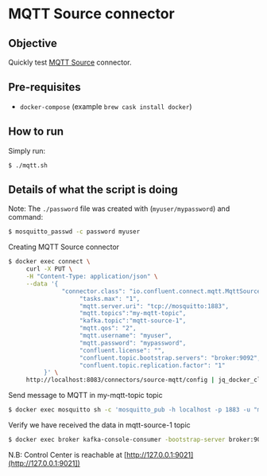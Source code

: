 # MQTT Source connector

## Objective

Quickly test [MQTT Source](https://docs.confluent.io/current/connect/kafka-connect-mqtt/mqtt-source-connector/mqtt_source_connector_quickstart.html#example-configure-mqtt-source-connector-for-eclipse-mosquitto-broker) connector.

## Pre-requisites

* `docker-compose` (example `brew cask install docker`)

## How to run

Simply run:

```
$ ./mqtt.sh
```

## Details of what the script is doing

Note: The `./password` file was created with (`myuser/mypassword`) and command:

```bash
$ mosquitto_passwd -c password myuser
```

Creating MQTT Source connector

```bash
$ docker exec connect \
     curl -X PUT \
     -H "Content-Type: application/json" \
     --data '{
               "connector.class": "io.confluent.connect.mqtt.MqttSourceConnector",
                    "tasks.max": "1",
                    "mqtt.server.uri": "tcp://mosquitto:1883",
                    "mqtt.topics":"my-mqtt-topic",
                    "kafka.topic":"mqtt-source-1",
                    "mqtt.qos": "2",
                    "mqtt.username": "myuser",
                    "mqtt.password": "mypassword",
                    "confluent.license": "",
                    "confluent.topic.bootstrap.servers": "broker:9092",
                    "confluent.topic.replication.factor": "1"
          }' \
     http://localhost:8083/connectors/source-mqtt/config | jq_docker_cli .
```



Send message to MQTT in my-mqtt-topic topic

```bash
$ docker exec mosquitto sh -c 'mosquitto_pub -h localhost -p 1883 -u "myuser" -P "mypassword" -t "my-mqtt-topic" -m "sample-msg-1"'
```

Verify we have received the data in mqtt-source-1 topic

```bash
$ docker exec broker kafka-console-consumer -bootstrap-server broker:9092 --topic mqtt-source-1 --from-beginning --max-messages 1
```

N.B: Control Center is reachable at [http://127.0.0.1:9021](http://127.0.0.1:9021])
